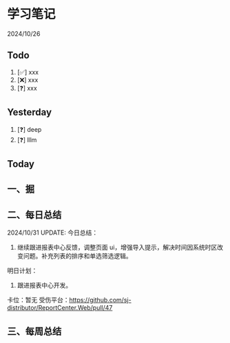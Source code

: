 # 学习笔记

2024/10/26

## Todo

1. [✅] xxx
2. [❌] xxx
3. [❓] xxx

## Yesterday

1. [❓] deep
2. [❓] lllm

## Today

## 一、掘

## 二、每日总结

2024/10/31 UPDATE:
今日总结：

1. 继续跟进报表中心反馈，调整页面 ui，增强导入提示，解决时间因系统时区改变问题。补充列表的排序和单选筛选逻辑。

明日计划：

1. 跟进报表中心开发。

卡位：暂无
受伤平台：https://github.com/sj-distributor/ReportCenter.Web/pull/47

## 三、每周总结
